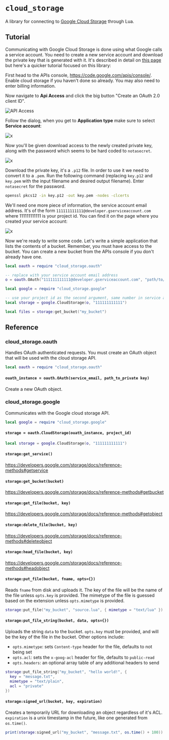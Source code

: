 # `cloud_storage`

A library for connecting to [Google Cloud Storage](https://cloud.google.com/products/cloud-storage) through Lua.

## Tutorial

Communicating with Google Cloud Storage is done using what Google calls a
service account. You need to create a new service account and download the
private key that is generated with it. It's described in detail on [this
page][0] but here's a quicker tutorial focused on this library:

First head to the APIs console, <https://code.google.com/apis/console/>. Enable
cloud storage if you haven't done so already. You may also need to enter
billing information.

Now navigate to **Api Access** and click the big button "Create an OAuth 2.0
client ID".

![API Access](http://leafo.net/shotsnb/2013-05-21_23-58-04.png)


Follow the dialog, when you get to **Application type** make sure to select
**Service account**:

![x](http://leafo.net/shotsnb/2013-05-21_23-58-53.png)

Now you'll be given download access to the newly created private key, along
with the password which seems to be hard coded to `notasecret`.

![x](http://leafo.net/shotsnb/2013-05-22_00-00-05.png)

Download the private key, it's a `.p12` file. In order to use it we need to
convert it to a `.pem`. Run the following command (replacing `key.p12` and
`key.pem` with the input filename and desired output filename). Enter
`notasecret` for the password.

```bash
openssl pkcs12 -in key.p12 -out key.pem -nodes -clcerts
```

We'll need one more piece of information, the service account email address.
It's of the form `111111111111@developer.gserviceaccount.com` where
111111111111 is your project id. You can find it on the page where you created
your service account:

![x](http://leafo.net/shotsnb/2013-05-22_00-07-18.png)

Now we're ready to write some code. Let's write a simple application that lists
the contents of a bucket. Remember, you must have access to the bucket. You can
create a new bucket from the APIs console if you don't already have one.

```lua
local oauth = require "cloud_storage.oauth"

-- replace with your service account email address
o = oauth.OAuth("111111111111@developer.gserviceaccount.com", "path/to/key.pem")

local google = require "cloud_storage.google"

-- use your project id as the second argument, same number in service account email
local storage = google.CloudStorage(o, "111111111111")

local files = storage:get_bucket("my_bucket")
```

## Reference

### cloud_storage.oauth

Handles OAuth authenticated requests. You must create an OAuth object that will
be used with the cloud storage API.

```lua
local oauth = require "cloud_storage.oauth"
```

#### `ouath_instance = oauth.OAuth(service_email, path_to_private key)`

Create a new OAuth object.

### cloud_storage.google

Communicates with the Google cloud storage API.

```lua
local google = require "cloud_storage.google"
```

#### `storage = oauth.CloudStorage(ouath_instance, project_id)`

```lua
local storage = google.CloudStorage(o, "111111111111")
```

#### `storage:get_service()`

<https://developers.google.com/storage/docs/reference-methods#getservice>

#### `storage:get_bucket(bucket)`

<https://developers.google.com/storage/docs/reference-methods#getbucket>

#### `storage:get_file(bucket, key)`

<https://developers.google.com/storage/docs/reference-methods#getobject>

#### `storage:delete_file(bucket, key)`

<https://developers.google.com/storage/docs/reference-methods#deleteobject>

#### `storage:head_file(bucket, key)`

<https://developers.google.com/storage/docs/reference-methods#headobject>

#### `storage:put_file(bucket, fname, opts={})`

Reads `fname` from disk and uploads it. The key of the file will be the name of
the file unless `opts.key` is provided. The mimetype of the file is guessed
based on the extension unless `opts.mimetype` is provided.

```lua
storage:put_file("my_bucket", "source.lua", { mimetype = "text/lua" })
```

#### `storage:put_file_string(bucket, data, opts={})`

Uploads the string `data` to the bucket. `opts.key` must be provided, and will
be the key of the file in the bucket. Other options include:

 * `opts.mimetype`: sets `Content-type` header for the file, defaults to not being set
 * `opts.acl`: sets the `x-goog-acl` header for file, defaults to `public-read`
 * `opts.headers`: an optional array table of any additional headers to send

```lua
storage:put_file_string("my_bucket", "hello world!", {
  key = "message.txt",
  mimetype = "text/plain",
  acl = "private"
})
```

#### `storage:signed_url(bucket, key, expiration)`

Creates a temporarily URL for downloading an object regardless of it's ACL.
`expiration` is a unix timestamp in the future, like one generated from
`os.time()`.

```lua
print(storage:signed_url("my_bucket", "message.txt", os.time() + 100))
```

  [0]: https://developers.google.com/storage/docs/accesscontrol
